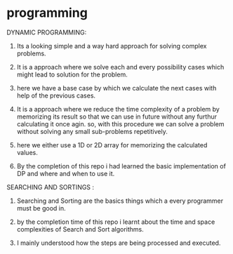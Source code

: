 # programming

DYNAMIC PROGRAMMING:

  1)  Its a looking simple and a way hard approach for solving complex problems.
  
  2)  It is a approach where we solve each and every possibility cases which might lead to solution for the problem.
  
  3)  here we have a base case by which we calculate the next cases with help of the previous cases.    
  
  4)  It is a approach where we reduce the time complexity of a problem by memorizing its result so that we can use in future without any furthur calculating it once agin.
      so, with this procedure we can solve a problem without solving any small sub-problems repetitively.
  
  5)  here we either use a 1D or 2D array for memorizing the calculated values.
  
  6)  By the completion of this repo i had learned the basic implementation of DP and where and when to use it.   
 

SEARCHING AND SORTINGS :
  
  1)  Searching and Sorting are the basics things which a every programmer must be good in.
  
  2)  by the completion time of this repo i learnt about the time and space complexities of Search and Sort algorithms.
  
  3)  I mainly understood how the steps are being processed and executed.
       
